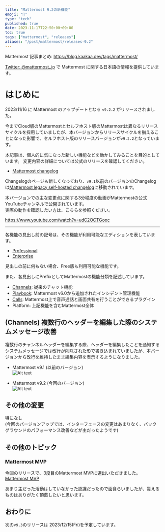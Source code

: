 ```yaml
---
title: "Mattermost 9.2の新機能"
emoji: "🎉"
type: "tech"
published: true
date: 2023-11-17T22:50:00+09:00
toc: true
tags: ["mattermost", "releases"]
aliases: "/post/mattermost/releases-9.2"
---
```


Mattermost 記事まとめ: https://blog.kaakaa.dev/tags/mattermost/

[Twitter: @mattermost_jp](https://twitter.com/mattermost_jp) で Mattermost に関する日本語の情報を提供しています。

# はじめに

2023/11/16 に Mattermost のアップデートとなる `v9.2.2` がリリースされました。  

今までCloud版のMattermostとセルフホスト版のMattermostは異なるリリースサイクルを採用していましたが、本バージョンからリリースサイクルを揃えることになった影響で、セルフホスト版のリリースバージョンが`v9.2.2`となっています。

本記事は、個人的に気になった新しい機能などを動かしてみることを目的としています。
変更内容の詳細については公式のリリースを確認してください。

- [Mattermost changelog](https://docs.mattermost.com/deploy/mattermost-changelog.html)

Changelogのページも新しくなっており、`v9.1`以前のバージョンのChangelogは[Mattermost legacy self\-hosted changelog](https://docs.mattermost.com/deploy/legacy-self-hosted-changelog.html)に移動されています。

本バージョンでの主な変更点に関する3分程度の動画がMattermostの公式YouTubeチャンネルで公開されています。  
実際の動作を確認したい方は、こちらを参照ください。

https://www.youtube.com/watch?v=udC2OCTGooc

---

各機能の見出し前の記号は、その機能が利用可能なエディションを表しています。

- [Professional](https://mattermost.com/pricing/)
- [Enterprise](https://mattermost.com/pricing/)

見出しの前に何もない場合、Free版も利用可能な機能です。

また、各見出しにPrefixとしてMattermostの機能分類を記述しています。

- [Channels](https://docs.mattermost.com/guides/channels.html): 従来のチャット機能
- [Playbook](https://docs.mattermost.com/guides/playbooks.html): Mattermost v6.0から追加されたインシデント管理機能
- [Calls](https://docs.mattermost.com/channels/make-calls.html): Mattermost上で音声通話と画面共有を行うことができるプラグイン
- Platform: 上記機能を含むMattermost全体

## (Channels) 複数行のヘッダーを編集した際のシステムメッセージ改善

複数行のチャンネルヘッダーを編集する際、ヘッダーを編集したことを通知するシステムメッセージでは改行が削除された形で書き込まれていましたが、本バージョンから改行を維持したまま編集内容を表示するようになりました。

* Mattermost v9.1 (以前のバージョン)  
![Alt text](https://blog.kaakaa.dev/images/posts/mattermost/releases-9.2/channels-sysmsg-header-v91.png)

* Mattermost v9.2 (今回のバージョン)  
![Alt text](https://blog.kaakaa.dev/images/posts/mattermost/releases-9.2/channels-sysmsg-header-v92.png)

## その他の変更

特になし  
(今回のバージョンアップでは、インターフェースの変更はあまりなく、バックグラウンドのパフォーマンス改善などが主だったようです)

## その他のトピック

### Mattermost MVP

今回のリリースで、3度目のMattermost MVPに選出いただきました。  
[Mattermost MVP](https://developers.mattermost.com/contribute/more-info/mvp/)

あまり主だった活動はしていなかった認識だったので面食らいましたが、貰えるものはありがたく頂戴したいと思います。

## おわりに
次の`v9.3`のリリースは 2023/12/15(Fri)を予定しています。  
